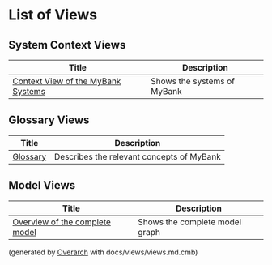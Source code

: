 # List of Views

## System Context Views
| Title | Description |
|---|---|
| [Context View of the MyBank Systems](context-view.md) | Shows the systems of MyBank |
## Glossary Views
| Title | Description |
|---|---|
| [Glossary](glossary.md) | Describes the relevant concepts of MyBank |
## Model Views
| Title | Description |
|---|---|
| [Overview of the complete model](model-view.md) | Shows the complete model graph |


(generated by [Overarch](https://github.com/soulspace-org/overarch) with docs/views/views.md.cmb)
